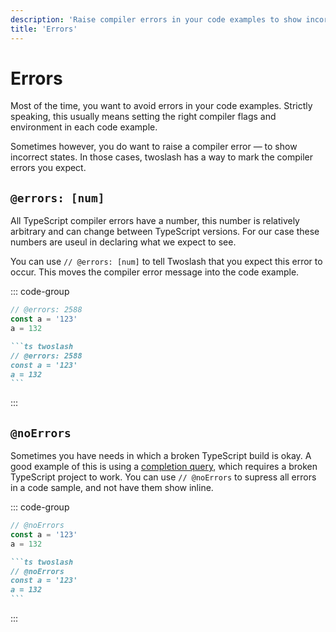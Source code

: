 ```yaml
---
description: 'Raise compiler errors in your code examples to show incorrect states.'
title: 'Errors'
---
```


# Errors

Most of the time, you want to avoid errors in your code examples. Strictly speaking, this usually means setting the right compiler flags and environment in each code example.

Sometimes however, you do want to raise a compiler error — to show incorrect states. In those cases, twoslash has a way to mark the compiler errors you expect.

## `@errors: [num]`

All TypeScript compiler errors have a number, this number is relatively arbitrary and can change between TypeScript versions. For our case these numbers are useul in declaring what we expect to see.

You can use `// @errors: [num]` to tell Twoslash that you expect this error to occur. This moves the compiler error message into the code example.

::: code-group

```ts twoslash [output]
// @errors: 2588
const a = '123'
a = 132
```

````md [markdown]
```ts twoslash
// @errors: 2588
const a = '123'
a = 132
```
````

:::

## `@noErrors`

Sometimes you have needs in which a broken TypeScript build is okay. A good example of this is using a [completion query](queries#completions), which requires a broken TypeScript project to work. You can use `// @noErrors` to supress all errors in a code sample, and not have them show inline.

::: code-group

```ts twoslash [output]
// @noErrors
const a = '123'
a = 132
```

````md [markdown]
```ts twoslash
// @noErrors
const a = '123'
a = 132
```
````

:::
